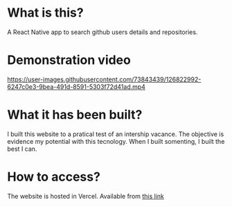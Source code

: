 # What is this?

A React Native app to search github users details and repositories.

# Demonstration video

https://user-images.githubusercontent.com/73843439/126822992-6247c0e3-9bea-491d-8591-5303f72d41ad.mp4

# What it has been built? 

I built this website to a pratical test of an intership vacance.
The objective is evidence my potential with this tecnology.
When I built somenting, I built the best I can.

# How to access? 

The website is hosted in Vercel.
Available from [this link](https://github-lister.vercel.app)
